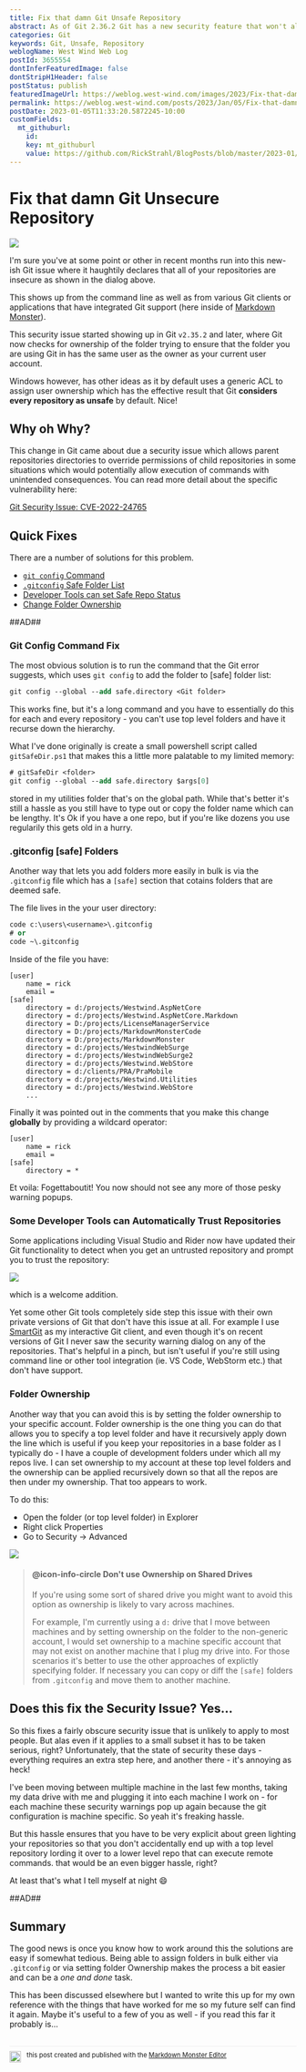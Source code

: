 ```yaml
---
title: Fix that damn Git Unsafe Repository
abstract: As of Git 2.36.2 Git has a new security feature that won't allow running Git commands until the folder the repository lives in is 'trusted'. This can be annoying, but it's relatively easy to fix. In this post I look at what causes the issue and show a number of ways that you can use to trust the repository to get on with life...
categories: Git
keywords: Git, Unsafe, Repository
weblogName: West Wind Web Log
postId: 3655554
dontInferFeaturedImage: false
dontStripH1Header: false
postStatus: publish
featuredImageUrl: https://weblog.west-wind.com/images/2023/Fix-that-damn-Git-Unsecure-Repository/GitSafeRepositoryError.png
permalink: https://weblog.west-wind.com/posts/2023/Jan/05/Fix-that-damn-Git-Unsafe-Repository
postDate: 2023-01-05T11:33:20.5872245-10:00
customFields:
  mt_githuburl:
    id: 
    key: mt_githuburl
    value: https://github.com/RickStrahl/BlogPosts/blob/master/2023-01/Fix-that-damn-Git-Unsecure-Repository/FixThatDamnGitUnsecureRepository.md
---
```

# Fix that damn Git Unsecure Repository

![](GitSafeRepoErrorBanner.png)

I'm sure you've at some point or other in recent months run into this new-ish Git issue where it haughtily declares that all of your repositories are insecure as shown in the dialog above.

This shows up from the command line as well as from various Git clients or applications that have integrated Git support (here inside of [Markdown Monster](https://markdownmonster.west-wind.com)).

This security issue started showing up in Git `v2.35.2` and later, where Git now checks for ownership of the folder trying to ensure that the folder you are using Git in has the same user as the owner as your current user account.

Windows however, has other ideas as it by default uses a generic ACL to assign user ownership which has the effective result that Git **considers every repository as unsafe** by default. Nice!


## Why oh Why?
This change in Git came about due a security issue which allows parent repositories directories to override permissions of child repositories in some situations which would potentially allow execution of commands with unintended consequences. You can read more detail about the specific vulnerability here:

[Git Security Issue: CVE-2022-24765](https://github.blog/2022-04-12-git-security-vulnerability-announced/#cve-2022-24765)

## Quick Fixes
There are a number of solutions for this problem.

* [`git config` Command](#git-config-command-fix)
* [`.gitconfig` Safe Folder List](#gitconfig-safe-folders)
* [Developer Tools can set Safe Repo Status](#some-developer-tools-can-automatically-trust-repositories)
* [Change Folder Ownership](#folder-ownership)

##AD##

### Git Config Command Fix
The most obvious solution is to run the command that the Git error suggests, which uses `git config` to add the folder to [safe] folder list:

```ps
git config --global --add safe.directory <Git folder>
```

This works fine, but it's a long command and you have to essentially do this for each and every repository - you can't use top level folders and have it recurse down the hierarchy.


What I've done originally is create a small powershell script called `gitSafeDir.ps1` that makes this a little more palatable to my limited memory:

```ps
# gitSafeDir <folder>
git config --global --add safe.directory $args[0]
```

stored in my utilities folder that's on the global path. While that's better it's still a hassle as you still have to type out or copy the folder name which can be lengthy. It's Ok if you have a one repo, but if you're like dozens you use regularily this gets old in a hurry.

### .gitconfig [safe] Folders
Another way that lets you add folders more easily in bulk is via the `.gitconfig` file which has a `[safe]` section that cotains folders that are deemed safe.

The file lives in the your user directory:

```ps
code c:\users\<username>\.gitconfig
# or
code ~\.gitconfig
```

Inside of the file you have:

```text
[user]
	name = rick
	email = 
[safe]
	directory = d:/projects/Westwind.AspNetCore
	directory = d:/projects/Westwind.AspNetCore.Markdown
	directory = D:/projects/LicenseManagerService
	directory = D:/projects/MarkdownMonsterCode
	directory = D:/projects/MarkdownMonster
	directory = d:/projects/WestwindWebSurge
	directory = d:/projects/WestwindWebSurge2
	directory = d:/projects/Westwind.WebStore
	directory = d:/clients/PRA/PraMobile
	directory = d:/projects/Westwind.Utilities
	directory = d:/projects/Westwind.WebStore
	...
```

Finally it was pointed out in the comments that you make this change **globally** by providing a wildcard operator:

```text
[user]
	name = rick
	email = 
[safe]
	directory = *
```

Et voila: Fogettaboutit! You now should not see any more of those pesky warning popups.

### Some Developer Tools can Automatically Trust Repositories
Some applications including Visual Studio and Rider now have updated their Git functionality to detect when you get an untrusted repository and prompt you to trust the repository:

![](VisualStudioTrust.png)

which is a welcome addition.

Yet some other Git tools completely side step this issue with their own private versions of Git that don't have this issue at all. For example I use [SmartGit](https://www.syntevo.com/smartgit/) as my interactive Git client, and even though it's on recent versions of Git I never saw the security warning dialog on any of the repositories. That's helpful in a pinch, but isn't useful if you're still using command line or other tool integration (ie. VS Code, WebStorm etc.) that don't have support.


### Folder Ownership
Another way that you can avoid this is by setting the folder ownership to your specific account. Folder ownership is the one thing you can do that allows you to specify a top level folder and have it recursively apply down the line which is useful if you keep your repositories in a base folder as I typically do - I have a couple of development folders under which all my repos live. I can set ownership to my account at these top level folders and the ownership can be applied recursively down so that all the repos are then under my ownership. That too appears to work.

To do this:

* Open the folder (or top level folder) in Explorer
* Right click Properties
* Go to Security -> Advanced


![](ChangeOwnership.png)

> #### @icon-info-circle Don't use Ownership on Shared Drives
> If you're using some sort of shared drive you might want to avoid this option as ownership is likely to vary across machines. 
> 
> For example, I'm currently using a `d:` drive that I move between machines and by setting ownership on the folder to the non-generic account, I would set ownership to a machine specific account that may not exist on another machine that I plug my drive into. For those scenarios it's better to use the other approaches of explictly specifying folder. If necessary you can copy or diff the `[safe]` folders from `.gitconfig` and move them to another machine.

## Does this fix the Security Issue? Yes...
So this fixes a fairly obscure security issue that is unlikely to apply to most people. But alas even if it applies to a small subset it has to be taken serious, right? Unfortunately, that the state of security these days - everything requires an extra step here, and another there - it's annoying as heck! 

I've been moving between multiple machine in the last few months, taking my data drive with me and plugging it into each machine I work on - for each machine these security warnings pop up again because the git configuration is machine specific. So yeah it's freaking hassle.

But this hassle ensures that you have to be very explicit about green lighting your repositories so that you don't accidentally end up with a top level repository lording it over to a lower level repo that can execute remote commands. that would be an even bigger hassle, right?

At least that's what I tell myself at night :smile: 

##AD##

## Summary
The good news is once you know how to work around this the solutions are easy if somewhat tedious. Being able to assign folders in bulk either via `.gitconfig` or via setting folder Ownership makes the process a bit easier and can be a *one and done* task.

This has been discussed elsewhere but I wanted to write this up for my own reference with the things that have worked for me so my future self can find it again. Maybe it's useful to a few of you as well - if you read this far it probably is...

<div style="margin-top: 30px;font-size: 0.8em;
            border-top: 1px solid #eee;padding-top: 8px;">
    <img src="https://markdownmonster.west-wind.com/favicon.png"
         style="height: 20px;float: left; margin-right: 10px;"/>
    this post created and published with the 
    <a href="https://markdownmonster.west-wind.com" 
       target="top">Markdown Monster Editor</a> 
</div>
